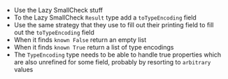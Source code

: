 * Use the Lazy SmallCheck stuff
* To the Lazy SmallCheck `Result` type add a `toTypeEncoding` field
* Use the same strategy that they use to fill out their printing field to fill out the `toTypeEncoding` field
* When it finds `known False` return an empty list
* When it finds `known True` return a list of type encodings
* The `TypeEncoding` type needs to be able to handle true properties which are also unrefined for some field, probably by resorting to `arbitrary` values
